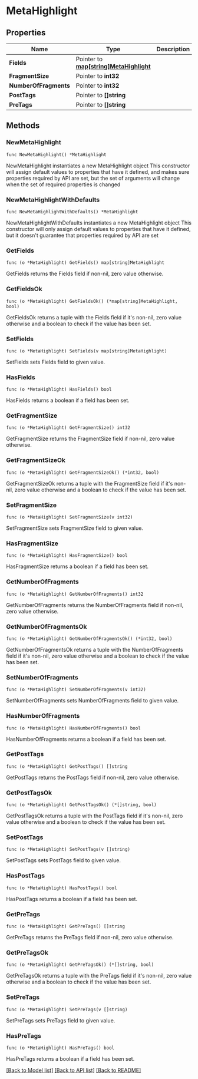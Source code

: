 # MetaHighlight

## Properties

Name | Type | Description | Notes
------------ | ------------- | ------------- | -------------
**Fields** | Pointer to [**map[string]MetaHighlight**](MetaHighlight.md) |  | [optional] 
**FragmentSize** | Pointer to **int32** |  | [optional] 
**NumberOfFragments** | Pointer to **int32** |  | [optional] 
**PostTags** | Pointer to **[]string** |  | [optional] 
**PreTags** | Pointer to **[]string** |  | [optional] 

## Methods

### NewMetaHighlight

`func NewMetaHighlight() *MetaHighlight`

NewMetaHighlight instantiates a new MetaHighlight object
This constructor will assign default values to properties that have it defined,
and makes sure properties required by API are set, but the set of arguments
will change when the set of required properties is changed

### NewMetaHighlightWithDefaults

`func NewMetaHighlightWithDefaults() *MetaHighlight`

NewMetaHighlightWithDefaults instantiates a new MetaHighlight object
This constructor will only assign default values to properties that have it defined,
but it doesn't guarantee that properties required by API are set

### GetFields

`func (o *MetaHighlight) GetFields() map[string]MetaHighlight`

GetFields returns the Fields field if non-nil, zero value otherwise.

### GetFieldsOk

`func (o *MetaHighlight) GetFieldsOk() (*map[string]MetaHighlight, bool)`

GetFieldsOk returns a tuple with the Fields field if it's non-nil, zero value otherwise
and a boolean to check if the value has been set.

### SetFields

`func (o *MetaHighlight) SetFields(v map[string]MetaHighlight)`

SetFields sets Fields field to given value.

### HasFields

`func (o *MetaHighlight) HasFields() bool`

HasFields returns a boolean if a field has been set.

### GetFragmentSize

`func (o *MetaHighlight) GetFragmentSize() int32`

GetFragmentSize returns the FragmentSize field if non-nil, zero value otherwise.

### GetFragmentSizeOk

`func (o *MetaHighlight) GetFragmentSizeOk() (*int32, bool)`

GetFragmentSizeOk returns a tuple with the FragmentSize field if it's non-nil, zero value otherwise
and a boolean to check if the value has been set.

### SetFragmentSize

`func (o *MetaHighlight) SetFragmentSize(v int32)`

SetFragmentSize sets FragmentSize field to given value.

### HasFragmentSize

`func (o *MetaHighlight) HasFragmentSize() bool`

HasFragmentSize returns a boolean if a field has been set.

### GetNumberOfFragments

`func (o *MetaHighlight) GetNumberOfFragments() int32`

GetNumberOfFragments returns the NumberOfFragments field if non-nil, zero value otherwise.

### GetNumberOfFragmentsOk

`func (o *MetaHighlight) GetNumberOfFragmentsOk() (*int32, bool)`

GetNumberOfFragmentsOk returns a tuple with the NumberOfFragments field if it's non-nil, zero value otherwise
and a boolean to check if the value has been set.

### SetNumberOfFragments

`func (o *MetaHighlight) SetNumberOfFragments(v int32)`

SetNumberOfFragments sets NumberOfFragments field to given value.

### HasNumberOfFragments

`func (o *MetaHighlight) HasNumberOfFragments() bool`

HasNumberOfFragments returns a boolean if a field has been set.

### GetPostTags

`func (o *MetaHighlight) GetPostTags() []string`

GetPostTags returns the PostTags field if non-nil, zero value otherwise.

### GetPostTagsOk

`func (o *MetaHighlight) GetPostTagsOk() (*[]string, bool)`

GetPostTagsOk returns a tuple with the PostTags field if it's non-nil, zero value otherwise
and a boolean to check if the value has been set.

### SetPostTags

`func (o *MetaHighlight) SetPostTags(v []string)`

SetPostTags sets PostTags field to given value.

### HasPostTags

`func (o *MetaHighlight) HasPostTags() bool`

HasPostTags returns a boolean if a field has been set.

### GetPreTags

`func (o *MetaHighlight) GetPreTags() []string`

GetPreTags returns the PreTags field if non-nil, zero value otherwise.

### GetPreTagsOk

`func (o *MetaHighlight) GetPreTagsOk() (*[]string, bool)`

GetPreTagsOk returns a tuple with the PreTags field if it's non-nil, zero value otherwise
and a boolean to check if the value has been set.

### SetPreTags

`func (o *MetaHighlight) SetPreTags(v []string)`

SetPreTags sets PreTags field to given value.

### HasPreTags

`func (o *MetaHighlight) HasPreTags() bool`

HasPreTags returns a boolean if a field has been set.


[[Back to Model list]](../README.md#documentation-for-models) [[Back to API list]](../README.md#documentation-for-api-endpoints) [[Back to README]](../README.md)


